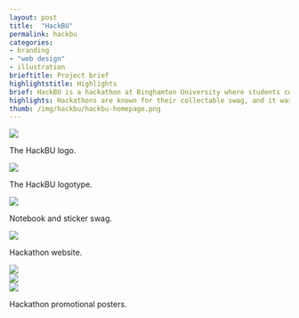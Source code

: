 ```yaml
---
layout: post
title:  "HackBU"
permalink: hackbu
categories:
- branding
- "web design"
- illustration
brieftitle: Project brief
highlightstitle: Highlights
brief: HackBU is a hackathon at Binghamton University where students come to build and launch web projects over the course of a single weekend. The event had to be appealing to both experienced programming students and beginners looking to get their feet wet.
highlights: Hackathons are known for their collectable swag, and it was really fun creating t-shirts, notebooks and stickers that stayed with the students long after the weekend ended. The furthest destination reached by HackBU swag? One shirt made its way to a Binghamton exchange student in Morocco.
thumb: /img/hackbu/hackbu-homepage.png
---
```


<div class="margin-bottom">
  <div class="border">
    <img src="/img/hackbu/logo.svg">
  </div>
  <p class="caption">The HackBU logo.</p>
</div>

<div class="margin-bottom">
  <div class="border">
    <img src="/img/hackbu/logo-text.svg">
  </div>
<p class="caption">The HackBU logotype.</p></div>

<div class="margin-bottom"><div class="border"><img src="/img/hackbu/swag.png"></div>
<p class="caption">Notebook and sticker swag.</p></div>

<div class="margin-bottom"><div class="border"><img src="/img/hackbu/site.png"></div>
<p class="caption">Hackathon website.</p></div>

<div class="border-flush flexbox">
  <div class="third-img-vertical margin-image-mobile">
    <img src="/img/hackbu/posters-01.png">
  </div>
  <div class="third-img-vertical margin-image-mobile">
    <img src="/img/hackbu/posters-02.png">
  </div>
  <div class="third-img-vertical">
    <img src="/img/hackbu/posters-03.png">
  </div>
</div>
<p class="caption flush--bottom">Hackathon promotional posters.</p>
